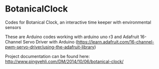 # BotanicalClock
Codes for Botanical Clock, an interactive time keeper with environmental sensors

These are Arduino codes working with arduino uno r3 and Adafruit 16-Channel Servo Driver with Arduino (https://learn.adafruit.com/16-channel-pwm-servo-driver/using-the-adafruit-library)

Project documentation can be found here:
http://www.pingyehli.com/DM/2014/10/06/botanical-clock/

